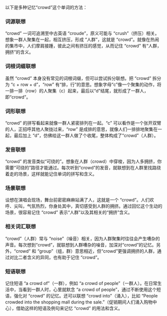 以下是多种记忆“crowd”这个单词的方法：

### 词源联想
“crowd” 一词可追溯至中古英语 “croude”，原义可能与 “crush”（挤压）相关。想象一群人聚集在一起，相互挤压，形成 “人群”，这就是 “crowd”。就像在热闹的集市中，人们摩肩接踵，彼此之间有挤压的感觉，从而记住 “crowd” 有“人群，拥挤”的含义。

### 词根词缀联想
虽然 “crowd” 本身没有常见的词根词缀，但可以尝试拆分联想。把 “crowd” 拆分为 “c + row + d”，“row” 有“排，行”的意思。想象字母“c”像一个聚集的动作，将一排一排（row）的人聚集（c）起来，最后以“d”结尾，就形成了一群人，即“crowd”。

### 词形联想
“crowd” 的拼写看起来就像一群人紧密排列在一起。“c” 可以看作是一个张开双臂的人，正招呼其他人聚拢过来，“row” 是成排的意思，就像人们一排排地聚集在一起，最后加上 “d”，仿佛给这一群人做了个收尾，整体构成了“crowd”（人群）。

### 发音联想
“crowd” 的发音类似“可绕的”。想象在人群（crowd）中穿梭，因为人多拥挤，你需要“可绕的”路径才能通过。每次听到“crowd”的发音，就联想到在人群里找路绕着走的场景，这样就能记住单词的拼写和含义。

### 场景联想
设想在演唱会现场，舞台前密密麻麻站满了人，这就是一个 “crowd”。人们欢呼、尖叫，气氛热烈，你身处其中，真切感受到人群的拥挤。通过回忆这个生动的场景，很容易记住 “crowd” 表示“人群”以及其相关的“拥挤”含义。

### 相关词汇联想
“crowd”（人群）常与 “noise”（噪音）相关，因为人群聚集时往往会产生嘈杂的声音。每次想到“crowd”，就联想到人群嘈杂的噪音，加深对“crowd”的记忆。另外，“crowd” 和 “group”（组，群）意思相近，但“crowd”更强调拥挤的人群，通过对比二者含义的异同，也有助于记住 “crowd”。

### 短语联想
记住短语 “a crowd of”（一群），例如 “a crowd of people”（一群人）。在日常生活中，当看到一群人时，心里就默念 “a crowd of people”，通过不断使用这个短语，强化对 “crowd” 的记忆。还可以联想 “crowd into”（涌入），比如 “People crowded into the shopping mall during the sale.”（促销期间人们涌入购物中心），借助这样的短语及例句来记忆 “crowd” 的用法和含义。 